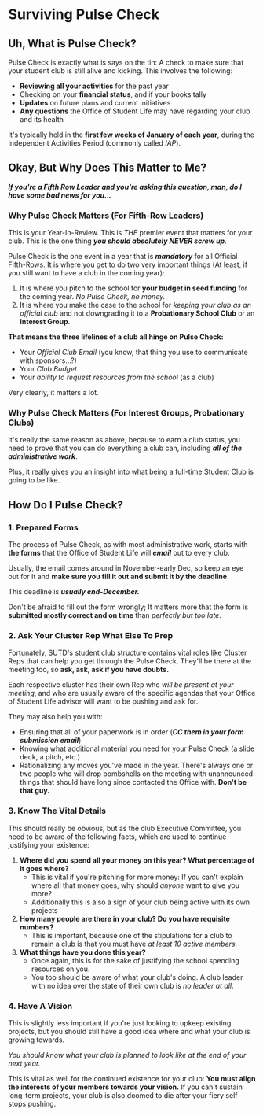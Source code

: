 # Surviving Pulse Check

## Uh, What is Pulse Check?

Pulse Check is exactly what is says on the tin: A check to make sure that your student club is still alive and kicking. This involves the following:

- **Reviewing all your activities** for the past year
- Checking on your **financial status**, and if your books tally
- **Updates** on future plans and current initiatives
- **Any questions** the Office of Student Life may have regarding your club and its health

It's typically held in the **first few weeks of January of each year**, during the Independent Activities Period (commonly called *IAP*).

## Okay, But Why Does This Matter to Me?

***If you're a Fifth Row Leader and you're asking this question, man, do I have some bad news for you...***

### Why Pulse Check Matters (For Fifth-Row Leaders)

This is your Year-In-Review. This is *THE* premier event that matters for your club. This is the one thing ***you should absolutely NEVER screw up***.

Pulse Check is the one event in a year that is ***mandatory*** for all Official Fifth-Rows. It is where you get to do two very important things (At least, if you still want to have a club in the coming year):

1. It is where you pitch to the school for **your budget in seed funding** for the coming year. *No Pulse Check, no money.*
2. It is where you make the case to the school for *keeping your club as an official club* and not downgrading it to a **Probationary School Club** or an **Interest Group**.

**That means the three lifelines of a club all hinge on Pulse Check:**

- Your *Official Club Email* (you know, that thing you use to communicate with sponsors...?)
- Your *Club Budget*
- Your *ability to request resources from the school* (as a club)

Very clearly, it matters a lot.

### Why Pulse Check Matters (For Interest Groups, Probationary Clubs)

It's really the same reason as above, because to earn a club status, you need to prove that you can do everything a club can, including ***all of the administrative work***.

Plus, it really gives you an insight into what being a full-time Student Club is going to be like.



## How Do I Pulse Check?

### 1. Prepared Forms

The process of Pulse Check, as with most administrative work, starts with **the forms** that the Office of Student Life will ***email*** out to every club.

Usually, the email comes around in November-early Dec, so keep an eye out for it and **make sure you fill it out and submit it by the deadline.**

This deadline is ***usually end-December.***

Don't be afraid to fill out the form wrongly; It matters more that the form is **submitted mostly correct and on time** than *perfectly but too late*.

### 2. Ask Your Cluster Rep What Else To Prep

Fortunately, SUTD's student club structure contains vital roles like Cluster Reps that can help you get through the Pulse Check. They'll be there at the meeting too, so **ask, ask, ask if you have doubts.**

Each respective cluster has their own Rep who *will be present at your meeting*, and who are usually aware of the specific agendas that your Office of Student Life advisor will want to be pushing and ask for.

They may also help you with:

- Ensuring that all of your paperwork is in order (***CC them in your form submission email***)
- Knowing what additional material you need for your Pulse Check (a slide deck, a pitch, etc.)
- Rationalizing any moves you've made in the year. There's always one or two people who will drop bombshells on the meeting with unannounced things that should have long since contacted the Office with. **Don't be that guy.**

### 3. Know The Vital Details

This should really be obvious, but as the club Executive Committee, you need to be aware of the following facts, which are used to continue justifying your existence:

1. **Where did you spend all your money on this year? What percentage of it goes where?**
   - This is vital if you're pitching for more money: If you can't explain where all that money goes, why should *anyone* want to give you more?
   - Additionally this is also a sign of your club being active with its own projects
2. **How many people are there in your club? Do you have requisite numbers?**
   - This is important, because one of the stipulations for a club to remain a club is that you must have *at least 10 active members*.
3. **What things have you done this year?**
   - Once again, this is for the sake of justifying the school spending resources on you.
   - You too should be aware of what your club's doing. A club leader with no idea over the state of their own club is *no leader at all*.

### 4. Have A Vision

This is slightly less important if you're just looking to upkeep existing projects, but you should still have a good idea where and what your club is growing towards.

*You should know what your club is planned to look like at the end of your next year.*

This is vital as well for the continued existence for your club: **You must align the interests of your members towards your vision.** If you can't sustain long-term projects, your club is also doomed to die after your fiery self stops pushing.